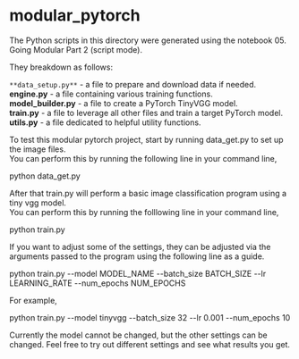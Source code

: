 # modular_pytorch

The Python scripts in this directory were generated using the notebook 05. Going Modular Part 2 (script mode).

They breakdown as follows:

`**data_setup.py**` - a file to prepare and download data if needed.<br/>
**engine.py** - a file containing various training functions.<br/>
**model_builder.py** - a file to create a PyTorch TinyVGG model.<br/>
**train.py** - a file to leverage all other files and train a target PyTorch model.<br/>
**utils.py** - a file dedicated to helpful utility functions.

To test this modular pytorch project, start by running data_get.py to set up the image files.<br/>
You can perform this by running the following line in your command line,

python data_get.py

After that train.py will perform a basic image classification program using a tiny vgg model.<br/>
You can perform this by running the folllowing line in your command line,

python train.py

If you want to adjust some of the settings, they can be adjusted via the arguments passed to the program using the following line as a guide.

python train.py --model MODEL_NAME --batch_size BATCH_SIZE --lr LEARNING_RATE --num_epochs NUM_EPOCHS

For example,

python train.py --model tinyvgg --batch_size 32 --lr 0.001 --num_epochs 10

Currently the model cannot be changed, but the other settings can be changed. Feel free to try out different settings and see what results you get.
